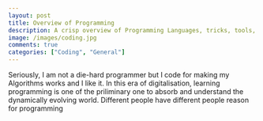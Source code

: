 ```yaml
---
layout: post
title: Overview of Programming
description: A crisp overview of Programming Languages, tricks, tools,..etc. in current days.
image: /images/coding.jpg
comments: true
categories: ["Coding", "General"]
---
```

Seriously, I am not a die-hard programmer but I code for making my Algorithms works and I like it. In this era of digitalisation, learning programming is one of the priliminary one to absorb and understand the dynamically evolving world. Different people have different people reason for programming
